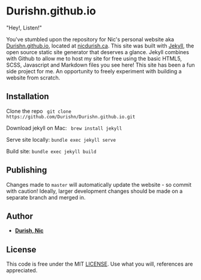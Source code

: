 # Durishn.github.io

"Hey!, Listen!"

You've stumbled upon the repository for Nic's personal website aka [Durishn.github.io](https://github.com/Durishn/Durishn.github.io), located at [nicdurish.ca](https://nicdurish.ca). This site was built with [Jekyll](http://jekyllrb.com/), the open source static site generator that deserves a glance. Jekyll combines with Github to allow me to host my site for free using the basic HTML5, SCSS, Javascript and Markdown files you see here! This site has been a fun side project for me. An opportunity to freely experiment with building a website from scratch.

## Installation
Clone the repo
  ` git clone https://github.com/Durishn/Durishn.github.io.git`

Download jekyll on Mac:
  ` brew install jekyll`

Serve site locally:
  `bundle exec jekyll serve`

Build site: 
  `bundle exec jekyll build`

## Publishing
Changes made to `master` will automatically update the website - so commit with caution! Ideally, larger development changes should be made on a separate branch and merged in.

## Author
* **[Durish, Nic](https://github.com/Durishn)**

## License
This code is free under the MIT [LICENSE](LICENSE.md). Use what you will, references are appreciated.
